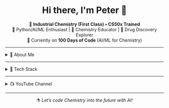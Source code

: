 <!-- Profile README for Ajibodu Peter -->

<h1 align="center">Hi there, I'm Peter 👋</h1>

<p align="center">
  💼 <strong>Industrial Chemistry (First Class) • CS50x Trained</strong><br>
  🤖 Python/AI/ML Enthusiast | 🧪 Chemistry Educator | 💊 Drug Discovery Explorer<br>
  🎯 Currently on <strong>100 Days of Code</strong> (AI/ML for Chemistry)
</p>

---

<details>
  <summary>🧠 About Me</summary>

  - 🎓 First Class Graduate of **Industrial Chemistry**, University of Ibadan  
  - 🧾 Completed **Harvard CS50x** (Computer Science for Engineers)  
  - 🔬 Passionate about merging **AI/ML** with **Chemistry**, especially for **drug discovery**  
  - 🧠 Currently doing a 100-days coding for AI/ML with the eventual goal of applicating to Chemistry  
  - 🚀 Exploring how ML models can accelerate **natural product research**  
  - 🎯 Goal: Build intelligent platforms for modern chemistry innovation  
</details>

---

<details>
  <summary>🧰 Tech Stack</summary>

  <p>
    <img src="https://img.shields.io/badge/C-00599C?style=for-the-badge&logo=c&logoColor=white" />
    <img src="https://img.shields.io/badge/Python-3776AB?style=for-the-badge&logo=python&logoColor=white" />
    <img src="https://img.shields.io/badge/HTML5-E34F26?style=for-the-badge&logo=html5&logoColor=white" />
    <img src="https://img.shields.io/badge/CSS3-1572B6?style=for-the-badge&logo=css3&logoColor=white" />
    <img src="https://img.shields.io/badge/JavaScript-F7DF1E?style=for-the-badge&logo=javascript&logoColor=black" />
  </p>
</details>

---


<details>
  <summary>📺 YouTube Channel</summary>

  <p>
    I also teach Chemistry on YouTube!<br>
    📚 Visit 👉 <a href="https://youtube.com/@peter_academy" target="_blank"><strong>@peter_academy</strong></a><br>
   
  </p>
</details>

---

<p align="center">
  ⚗️ <em>Let’s code Chemistry into the future with AI!</em>
</p>
